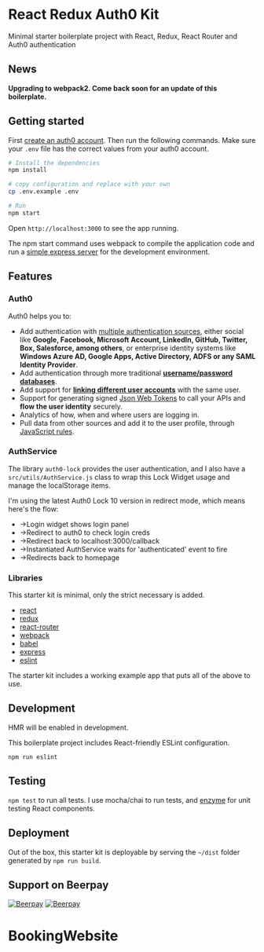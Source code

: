 # React Redux Auth0 Kit

Minimal starter boilerplate project with React, Redux, React Router and Auth0 authentication

## News

**Upgrading to webpack2. Come back soon for an update of this boilerplate.**

## Getting started

First [create an auth0 account](https://manage.auth0.com/). Then run the following commands. Make sure your `.env` file has the correct values from your auth0 account.

```bash
# Install the dependencies
npm install

# copy configuration and replace with your own
cp .env.example .env

# Run
npm start
```

Open `http://localhost:3000` to see the app running.

The npm start command uses webpack to compile the application code and run a [simple express server](https://github.com/christianalfoni/webpack-express-boilerplate) for the development environment.

## Features

### Auth0

Auth0 helps you to:

* Add authentication with [multiple authentication sources](https://docs.auth0.com/identityproviders), either social like **Google, Facebook, Microsoft Account, LinkedIn, GitHub, Twitter, Box, Salesforce, among others**, or enterprise identity systems like **Windows Azure AD, Google Apps, Active Directory, ADFS or any SAML Identity Provider**.
* Add authentication through more traditional **[username/password databases](https://docs.auth0.com/mysql-connection-tutorial)**.
* Add support for **[linking different user accounts](https://docs.auth0.com/link-accounts)** with the same user.
* Support for generating signed [Json Web Tokens](https://docs.auth0.com/jwt) to call your APIs and **flow the user identity** securely.
* Analytics of how, when and where users are logging in.
* Pull data from other sources and add it to the user profile, through [JavaScript rules](https://docs.auth0.com/rules).

### AuthService

The library `auth0-lock` provides the user authentication, and I also have a `src/utils/AuthService.js` class to wrap this Lock Widget usage and manage the localStorage items.

I'm using the latest Auth0 Lock 10 version in redirect mode, which means here's the flow:
* ->Login widget shows login panel
* ->Redirect to auth0 to check login creds
* ->Redirect back to localhost:3000/callback
* ->Instantiated AuthService waits for 'authenticated' event to fire
* ->Redirects back to homepage

### Libraries

This starter kit is minimal, only the strict necessary is added.

* [react](https://github.com/facebook/react)
* [redux](https://github.com/rackt/redux)
* [react-router](https://github.com/rackt/react-router)
* [webpack](https://github.com/webpack/webpack)
* [babel](https://github.com/babel/babel)
* [express](https://github.com/expressjs/express)
* [eslint](http://eslint.org)

The starter kit includes a working example app that puts all of the above to use.

## Development

HMR will be enabled in development.

This boilerplate project includes React-friendly ESLint configuration.

`npm run eslint`

## Testing

`npm test` to run all tests. I use mocha/chai to run tests, and [enzyme](https://github.com/airbnb/enzyme) for unit testing React components.

## Deployment

Out of the box, this starter kit is deployable by serving the `~/dist` folder generated by `npm run build`.

## Support on Beerpay

[![Beerpay](https://beerpay.io/amaurymartiny/react-redux-auth0-kit/badge.svg?style=beer-square)](https://beerpay.io/amaurymartiny/react-redux-auth0-kit)  [![Beerpay](https://beerpay.io/amaurymartiny/react-redux-auth0-kit/make-wish.svg?style=flat-square)](https://beerpay.io/amaurymartiny/react-redux-auth0-kit?focus=wish)
# BookingWebsite
